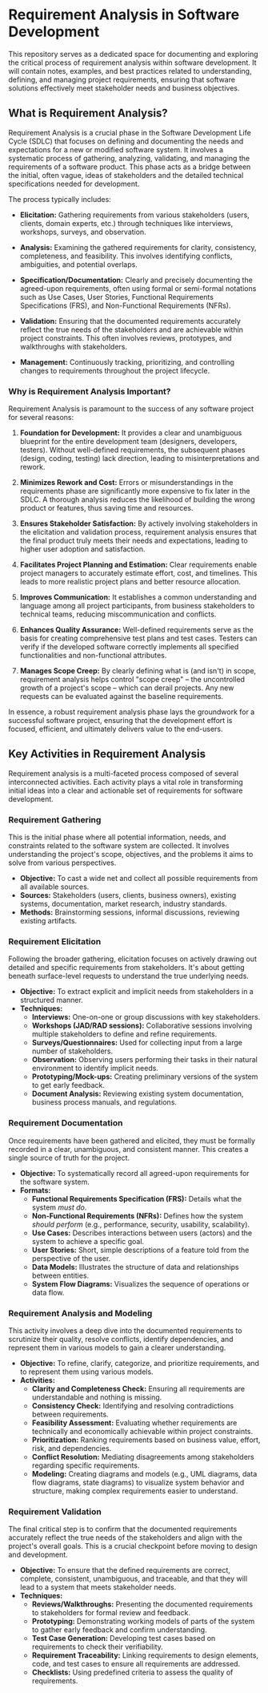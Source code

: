 
# Requirement Analysis in Software Development

This repository serves as a dedicated space for documenting and exploring the critical process of requirement analysis within software development. It will contain notes, examples, and best practices related to understanding, defining, and managing project requirements, ensuring that software solutions effectively meet stakeholder needs and business objectives.

## What is Requirement Analysis?

Requirement Analysis is a crucial phase in the Software Development Life Cycle (SDLC) that focuses on defining and documenting the needs and expectations for a new or modified software system. It involves a systematic process of gathering, analyzing, validating, and managing the requirements of a software product. This phase acts as a bridge between the initial, often vague, ideas of stakeholders and the detailed technical specifications needed for development.

The process typically includes:

* **Elicitation:** Gathering requirements from various stakeholders (users, clients, domain experts, etc.) through techniques like interviews, workshops, surveys, and observation.

* **Analysis:** Examining the gathered requirements for clarity, consistency, completeness, and feasibility. This involves identifying conflicts, ambiguities, and potential overlaps.

* **Specification/Documentation:** Clearly and precisely documenting the agreed-upon requirements, often using formal or semi-formal notations such as Use Cases, User Stories, Functional Requirements Specifications (FRS), and Non-Functional Requirements (NFRs).

* **Validation:** Ensuring that the documented requirements accurately reflect the true needs of the stakeholders and are achievable within project constraints. This often involves reviews, prototypes, and walkthroughs with stakeholders.

* **Management:** Continuously tracking, prioritizing, and controlling changes to requirements throughout the project lifecycle.

### Why is Requirement Analysis Important?

Requirement Analysis is paramount to the success of any software project for several reasons:

1.  **Foundation for Development:** It provides a clear and unambiguous blueprint for the entire development team (designers, developers, testers). Without well-defined requirements, the subsequent phases (design, coding, testing) lack direction, leading to misinterpretations and rework.

2.  **Minimizes Rework and Cost:** Errors or misunderstandings in the requirements phase are significantly more expensive to fix later in the SDLC. A thorough analysis reduces the likelihood of building the wrong product or features, thus saving time and resources.

3.  **Ensures Stakeholder Satisfaction:** By actively involving stakeholders in the elicitation and validation process, requirement analysis ensures that the final product truly meets their needs and expectations, leading to higher user adoption and satisfaction.

4.  **Facilitates Project Planning and Estimation:** Clear requirements enable project managers to accurately estimate effort, cost, and timelines. This leads to more realistic project plans and better resource allocation.

5.  **Improves Communication:** It establishes a common understanding and language among all project participants, from business stakeholders to technical teams, reducing miscommunication and conflicts.

6.  **Enhances Quality Assurance:** Well-defined requirements serve as the basis for creating comprehensive test plans and test cases. Testers can verify if the developed software correctly implements all specified functionalities and non-functional attributes.

7.  **Manages Scope Creep:** By clearly defining what is (and isn't) in scope, requirement analysis helps control "scope creep" – the uncontrolled growth of a project's scope – which can derail projects. Any new requests can be evaluated against the baseline requirements.

In essence, a robust requirement analysis phase lays the groundwork for a successful software project, ensuring that the development effort is focused, efficient, and ultimately delivers value to the end-users.

## Key Activities in Requirement Analysis

Requirement analysis is a multi-faceted process composed of several interconnected activities. Each activity plays a vital role in transforming initial ideas into a clear and actionable set of requirements for software development.

### Requirement Gathering

This is the initial phase where all potential information, needs, and constraints related to the software system are collected. It involves understanding the project's scope, objectives, and the problems it aims to solve from various perspectives.

* **Objective:** To cast a wide net and collect all possible requirements from all available sources.
* **Sources:** Stakeholders (users, clients, business owners), existing systems, documentation, market research, industry standards.
* **Methods:** Brainstorming sessions, informal discussions, reviewing existing artifacts.

### Requirement Elicitation

Following the broader gathering, elicitation focuses on actively drawing out detailed and specific requirements from stakeholders. It's about getting beneath surface-level requests to understand the true underlying needs.

* **Objective:** To extract explicit and implicit needs from stakeholders in a structured manner.
* **Techniques:**
    * **Interviews:** One-on-one or group discussions with key stakeholders.
    * **Workshops (JAD/RAD sessions):** Collaborative sessions involving multiple stakeholders to define and refine requirements.
    * **Surveys/Questionnaires:** Used for collecting input from a large number of stakeholders.
    * **Observation:** Observing users performing their tasks in their natural environment to identify implicit needs.
    * **Prototyping/Mock-ups:** Creating preliminary versions of the system to get early feedback.
    * **Document Analysis:** Reviewing existing system documentation, business process manuals, and regulations.

### Requirement Documentation

Once requirements have been gathered and elicited, they must be formally recorded in a clear, unambiguous, and consistent manner. This creates a single source of truth for the project.

* **Objective:** To systematically record all agreed-upon requirements for the software system.
* **Formats:**
    * **Functional Requirements Specification (FRS):** Details what the system *must do*.
    * **Non-Functional Requirements (NFRs):** Defines how the system *should perform* (e.g., performance, security, usability, scalability).
    * **Use Cases:** Describes interactions between users (actors) and the system to achieve a specific goal.
    * **User Stories:** Short, simple descriptions of a feature told from the perspective of the user.
    * **Data Models:** Illustrates the structure of data and relationships between entities.
    * **System Flow Diagrams:** Visualizes the sequence of operations or data flow.

### Requirement Analysis and Modeling

This activity involves a deep dive into the documented requirements to scrutinize their quality, resolve conflicts, identify dependencies, and represent them in various models to gain a clearer understanding.

* **Objective:** To refine, clarify, categorize, and prioritize requirements, and to represent them using various models.
* **Activities:**
    * **Clarity and Completeness Check:** Ensuring all requirements are understandable and nothing is missing.
    * **Consistency Check:** Identifying and resolving contradictions between requirements.
    * **Feasibility Assessment:** Evaluating whether requirements are technically and economically achievable within project constraints.
    * **Prioritization:** Ranking requirements based on business value, effort, risk, and dependencies.
    * **Conflict Resolution:** Mediating disagreements among stakeholders regarding specific requirements.
    * **Modeling:** Creating diagrams and models (e.g., UML diagrams, data flow diagrams, state diagrams) to visualize system behavior and structure, making complex requirements easier to understand.

### Requirement Validation

The final critical step is to confirm that the documented requirements accurately reflect the true needs of the stakeholders and align with the project's overall goals. This is a crucial checkpoint before moving to design and development.

* **Objective:** To ensure that the defined requirements are correct, complete, consistent, unambiguous, and traceable, and that they will lead to a system that meets stakeholder needs.
* **Techniques:**
    * **Reviews/Walkthroughs:** Presenting the documented requirements to stakeholders for formal review and feedback.
    * **Prototyping:** Demonstrating working models of parts of the system to gather early feedback and confirm understanding.
    * **Test Case Generation:** Developing test cases based on requirements to check their verifiability.
    * **Requirement Traceability:** Linking requirements to design elements, code, and test cases to ensure all requirements are addressed.
    * **Checklists:** Using predefined criteria to assess the quality of requirements.
